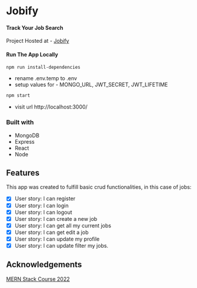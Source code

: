 # Jobify

#### Track Your Job Search

Project Hosted at - [Jobify](https://jobs-mern.herokuapp.com/)

#### Run The App Locally

```sh
npm run install-dependencies
```

- rename .env.temp to .env
- setup values for - MONGO_URL, JWT_SECRET, JWT_LIFETIME

```sh
npm start
```

- visit url http://localhost:3000/

### Built with

- MongoDB
- Express
- React
- Node

## Features

This app was created to fulfill basic crud functionalities, in this case of jobs:

- [x] User story: I can register
- [x] User story: I can login
- [x] User story: I can logout
- [x] User story: I can create a new job
- [x] User story: I can get all my current jobs
- [x] User story: I can get edit a job
- [x] User story: I can update my profile
- [x] User story: I can update filter my jobs.

## Acknowledgements

[MERN Stack Course 2022](https://www.udemy.com/course/mern-stack-course-mongodb-express-react-and-nodejs/)
